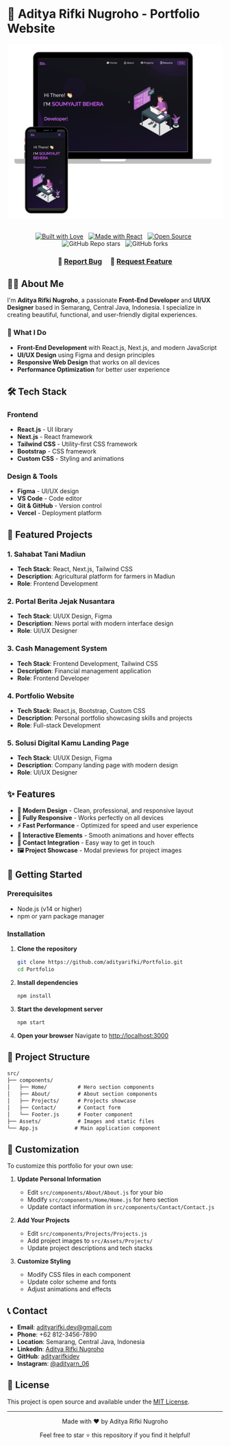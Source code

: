 # 🚀 Aditya Rifki Nugroho - Portfolio Website

<div align="center">
  <img alt="Portfolio Demo" src="./Images/readme-img1.png" width="800" />
</div>

<br/>

<div align="center">

[![Built with Love](https://forthebadge.com/images/badges/built-with-love.svg)](https://forthebadge.com) &nbsp;
[![Made with React](https://forthebadge.com/images/badges/made-with-javascript.svg)](https://forthebadge.com) &nbsp;
[![Open Source](https://forthebadge.com/images/badges/open-source.svg)](https://forthebadge.com) &nbsp;
![GitHub Repo stars](https://img.shields.io/github/stars/adityarifki/Portfolio?color=red&logo=github&style=for-the-badge) &nbsp;
![GitHub forks](https://img.shields.io/github/forks/adityarifki/Portfolio?color=red&logo=github&style=for-the-badge)

</div>

<h3 align="center">
    🔹
    <a href="https://github.com/adityarifki/Portfolio/issues">Report Bug</a> &nbsp; &nbsp;
    🔹
    <a href="https://github.com/adityarifki/Portfolio/issues">Request Feature</a>
</h3>

## 👨‍💻 About Me

I'm **Aditya Rifki Nugroho**, a passionate **Front-End Developer** and **UI/UX Designer** based in Semarang, Central Java, Indonesia. I specialize in creating beautiful, functional, and user-friendly digital experiences.

### 🎯 What I Do
- **Front-End Development** with React.js, Next.js, and modern JavaScript
- **UI/UX Design** using Figma and design principles
- **Responsive Web Design** that works on all devices
- **Performance Optimization** for better user experience

## 🛠️ Tech Stack

### Frontend
- **React.js** - UI library
- **Next.js** - React framework
- **Tailwind CSS** - Utility-first CSS framework
- **Bootstrap** - CSS framework
- **Custom CSS** - Styling and animations

### Design & Tools
- **Figma** - UI/UX design
- **VS Code** - Code editor
- **Git & GitHub** - Version control
- **Vercel** - Deployment platform

## 🚀 Featured Projects

### 1. Sahabat Tani Madiun
- **Tech Stack**: React, Next.js, Tailwind CSS
- **Description**: Agricultural platform for farmers in Madiun
- **Role**: Frontend Development

### 2. Portal Berita Jejak Nusantara
- **Tech Stack**: UI/UX Design, Figma
- **Description**: News portal with modern interface design
- **Role**: UI/UX Designer

### 3. Cash Management System
- **Tech Stack**: Frontend Development, Tailwind CSS
- **Description**: Financial management application
- **Role**: Frontend Developer

### 4. Portfolio Website
- **Tech Stack**: React.js, Bootstrap, Custom CSS
- **Description**: Personal portfolio showcasing skills and projects
- **Role**: Full-stack Development

### 5. Solusi Digital Kamu Landing Page
- **Tech Stack**: UI/UX Design, Figma
- **Description**: Company landing page with modern design
- **Role**: UI/UX Designer

## ✨ Features

- **🎨 Modern Design** - Clean, professional, and responsive layout
- **📱 Fully Responsive** - Works perfectly on all devices
- **⚡ Fast Performance** - Optimized for speed and user experience
- **🎯 Interactive Elements** - Smooth animations and hover effects
- **📧 Contact Integration** - Easy way to get in touch
- **🖼️ Project Showcase** - Modal previews for project images

## 🚀 Getting Started

### Prerequisites
- Node.js (v14 or higher)
- npm or yarn package manager

### Installation

1. **Clone the repository**
   ```bash
   git clone https://github.com/adityarifki/Portfolio.git
   cd Portfolio
   ```

2. **Install dependencies**
   ```bash
   npm install
   ```

3. **Start the development server**
   ```bash
   npm start
   ```

4. **Open your browser**
   Navigate to [http://localhost:3000](http://localhost:3000)

## 📁 Project Structure

```
src/
├── components/
│   ├── Home/          # Hero section components
│   ├── About/         # About section components
│   ├── Projects/      # Projects showcase
│   ├── Contact/       # Contact form
│   └── Footer.js      # Footer component
├── Assets/            # Images and static files
└── App.js            # Main application component
```

## 🎨 Customization

To customize this portfolio for your own use:

1. **Update Personal Information**
   - Edit `src/components/About/About.js` for your bio
   - Modify `src/components/Home/Home.js` for hero section
   - Update contact information in `src/components/Contact/Contact.js`

2. **Add Your Projects**
   - Edit `src/components/Projects/Projects.js`
   - Add project images to `src/Assets/Projects/`
   - Update project descriptions and tech stacks

3. **Customize Styling**
   - Modify CSS files in each component
   - Update color scheme and fonts
   - Adjust animations and effects

## 📞 Contact

- **Email**: adityarifki.dev@gmail.com
- **Phone**: +62 812-3456-7890
- **Location**: Semarang, Central Java, Indonesia
- **LinkedIn**: [Aditya Rifki Nugroho](https://www.linkedin.com/in/aditya-rifki-nugroho/)
- **GitHub**: [adityarifkidev](https://github.com/adityarifkidev)
- **Instagram**: [@adityarn_06](https://instagram.com/adityarn_06)

## 📄 License

This project is open source and available under the [MIT License](LICENSE).

---

<div align="center">
  <p>Made with ❤️ by Aditya Rifki Nugroho</p>
  <p>Feel free to star ⭐ this repository if you find it helpful!</p>
</div>
